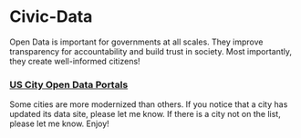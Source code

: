 # Civic-Data

Open Data is important for governments at all scales. They improve transparency for accountability and build trust in society. Most importantly, they create well-informed citizens!

### [US City Open Data Portals](./US-Cities-ODPs.md)
Some cities are more modernized than others. If you notice that a city has updated its data site, please let me know. If there is a city not on the list, please let me know. Enjoy!

